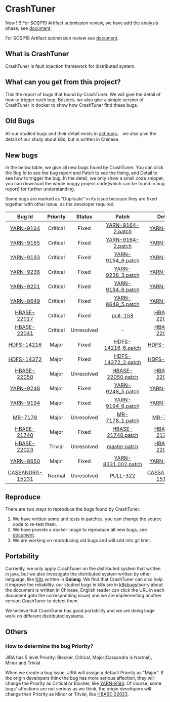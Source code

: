 # CrashTuner

New !!!!   For SOSP19 Artifact submission review, we have add the analysis phase, see [document](https://github.com/lujiefsi/CrashTuner/blob/master/analysis.md).


For SOSP19 Artifact submission review see [document](https://github.com/lujiefsi/CrashTuner/tree/master/HowToReproduce.md).

## What is CrashTuner

CrashTuner is fault injection framework for distributed system. 


## What can you get from this project?

This the report of bugs that found by CrashTuner. We will give the detail of how to trigger each bug. Besides, we also give a simple version of CrashTuner in docker to show how CrashTuner find these bugs.

## Old Bugs

All our studied bugs and their detail exists in [old bugs](https://github.com/lujiefsi/CrashTuner/tree/master/detail/old%20bugs)， we also give the detail of our study about k8s, but is written in Chinese.  

## New bugs

In the below table, we give all new bugs found by CrashTuner. You can click the Bug Id to see the bug report and Patch to see the fixing, and Detail to see how to trigger the bug. In the detail, we only show a small code snippet, you can download the whole buggy project code(which can be found in bug report) for further understanding.

Some  bugs are marked as "Duplicate" in its issue because they are fixed together with other issue, as the developer required.  

|Bug Id  |Priority |Status |Patch|Detail|Meta-info|
| :------:  | :------: | :------: | :------: | :------: | :------: |
| [YARN-9164](https://issues.apache.org/jira/browse/YARN-9164) | Critical | Fixed | [YARN-9164-2.patch](https://issues.apache.org/jira/secure/attachment/12953556/YARN-9164-2.patch) | [YARN-9164](https://github.com/lujiefsi/CrashTuner/blob/master/detail/YARN-9164.md) | NodeId |
| [YARN-9165](https://issues.apache.org/jira/browse/YARN-9165) | Critical | Fixed | [YARN-9164-2.patch](https://issues.apache.org/jira/secure/attachment/12953556/YARN-9164-2.patch) | [YARN-9165](https://github.com/lujiefsi/CrashTuner/blob/master/detail/YARN-9165.md) | ContainerId |
| [YARN-9193](https://issues.apache.org/jira/browse/YARN-9193) | Critical | Fixed | [YARN-9194_6.patch](https://issues.apache.org/jira/secure/attachment/12955092/YARN-9194_6.patch) | [YARN-9193](https://github.com/lujiefsi/CrashTuner/blob/master/detail/YARN-9193.md)| ContainerId |
| [YARN-9238](https://issues.apache.org/jira/browse/YARN-9238) | Critical | Fixed | [YARN-9238_3.patch](https://issues.apache.org/jira/secure/attachment/12959002/YARN-9238_3.patch) | [YARN-9238](https://github.com/lujiefsi/CrashTuner/blob/master/detail/YARN-9238.md) | ApplicationId |
| [YARN-9201](https://issues.apache.org/jira/browse/YARN-9201) | Critical | Fixed | [YARN-9194_6.patch](https://issues.apache.org/jira/secure/attachment/12955092/YARN-9194_6.patch)  | [YARN-9201](https://github.com/lujiefsi/CrashTuner/blob/master/detail/YARN-9201.md) | ContainerId |
| [YARN-8649](https://issues.apache.org/jira/browse/YARN-8649) | Critical | Fixed | [YARN-8649_5.patch](https://issues.apache.org/jira/secure/attachment/12936754/YARN-8649_5.patch) | [YARN-8649](https://github.com/lujiefsi/CrashTuner/blob/master/detail/YARN-8649.md) | AppAttemptId |
| [HBASE-22017](https://issues.apache.org/jira/browse/HBASE-22017) | Critical | Fixed | [pull-158](https://github.com/apache/hbase/pull/158) | [HBASE-22017](https://github.com/lujiefsi/CrashTuner/blob/master/detail/HBASE-22017.md) | ServerName |
| [HBASE-22041](https://issues.apache.org/jira/browse/HBASE-22041)  | Critical | Unresolved | - | [HBASE-22041](https://github.com/lujiefsi/CrashTuner/blob/master/detail/HBASE-22041.md) | ServerName |
| [HDFS-14216](https://issues.apache.org/jira/browse/HDFS-14216) | Major | Fixed |[HDFS-14216_6.patch](https://issues.apache.org/jira/secure/attachment/12959591/HDFS-14216_6.patch) | [HDFS-14216](https://github.com/lujiefsi/CrashTuner/blob/master/detail/HDFS-14216.md) | DataNodeInfo |
| [HDFS-14372](https://issues.apache.org/jira/browse/HDFS-14372) | Major | Fixed | [HDFS-14372_2.patch](https://issues.apache.org/jira/secure/attachment/12964354/HDFS-14372_2.patch) | [HDFS-14372](https://github.com/lujiefsi/CrashTuner/blob/master/detail/HDFS-14372.md) | BPOfferService |
| [HBASE-22050](https://issues.apache.org/jira/browse/HBASE-22050) | Major | Unresolved |[HBASE-22050.patch](https://issues.apache.org/jira/secure/attachment/12962339/0001-fix-HBASE-22050.patch) | [HBASE-22050](https://github.com/lujiefsi/CrashTuner/blob/master/detail/HBASE-22050.md) | RegionInfo |
| [YARN-9248](https://issues.apache.org/jira/browse/YARN-9248) | Major | Fixed | [YARN-9248_5.patch](https://issues.apache.org/jira/secure/attachment/12956913/YARN-9248_5.patch) | [YARN-9248](https://github.com/lujiefsi/CrashTuner/blob/master/detail/YARN-9248.md) | ContainerId |
| [YARN-9194](https://issues.apache.org/jira/browse/YARN-9194) | Major | Fixed | [YARN-9194_6.patch](https://issues.apache.org/jira/secure/attachment/12955092/YARN-9194_6.patch)  | [YARN-9194](https://github.com/lujiefsi/CrashTuner/blob/master/detail/YARN-9194.md) | ApplicationId |
| [MR-7178](https://issues.apache.org/jira/browse/MAPREDUCE-7178) | Major | Unresolved |[MR-7178_1.patch]( https://issues.apache.org/jira/secure/attachment/12956427/MR-7178_1.patch) | [MR-7178](https://github.com/lujiefsi/CrashTuner/blob/master/detail/MR-7178.md) | TaskAttemptId |
| [HBASE-21740](https://issues.apache.org/jira/browse/HBASE-21740) | Major | Fixed |[HBASE-21740.patch](https://issues.apache.org/jira/secure/attachment/12959012/0001-fix-HBASE-21740.patch)| [HBASE-21740](https://github.com/lujiefsi/CrashTuner/blob/master/detail/HBASE-21740.md)  | MetricsRegionServer |
| [HBASE-22023](https://issues.apache.org/jira/browse/HBASE-22023) | Trivial | Unresolved |[master.patch](https://issues.apache.org/jira/secure/attachment/12966775/0001-fix-HBASE-22023-on-master.patch) | [HBASE-22023](https://github.com/lujiefsi/CrashTuner/blob/master/detail/HBASE-22023.md)  | MetricsRegionServer |
| [YARN-8650](https://issues.apache.org/jira/browse/YARN-8650) | Major | Fixed | [YARN-8331.002.patch](https://issues.apache.org/jira/secure/attachment/12934881/YARN-8331.002.patch) | [YARN-8650](https://github.com/lujiefsi/CrashTuner/blob/master/detail/YARN-8650.md) | ContainerId |
| [CASSANDRA-15131](https://issues.apache.org/jira/browse/CASSANDRA-15131) | Normal | Unresolved | [PULL-322](https://github.com/apache/cassandra/pull/322) | [CASSANDRA-15131](https://github.com/lujiefsi/CrashTuner/blob/master/detail/CASSANDRA-15131) | InetAddressAndPort |

## Reproduce

There are two ways to reproduce the bugs found by CrashTuner.

1. We have written some unit tests in patches, you can change the source code to re-test them.
2. We have provide a docker image to reproduce all new bugs, see  [document](https://github.com/lujiefsi/CrashTuner/tree/master/HowToReproduce.md).
3. We are working on reproducing old bugs and will add into git later.



## Portability

Currently, we only apply CrashTuner on the distributed system that written in java, but we also investigate the distributed system written by other language, like [K8s](https://kubernetes.io/) written in **Golang**. We find that CrashTuner can also help it improve the reliability. our studied bugs in  k8s are in [k8sbugs](https://github.com/lujiefsi/CrashTuner/tree/master/detail/old%20bugs/k8s)(sorry about the document is written in Chinese,  English reader can click the URL in each document goto the corresponding issue) and we are implementing another version CrashTuner to detect them.

We believe that CrashTuner has good portability and we are doing large work on different distributed systems.

  

## Others

### How to determine the bug Priority?

JIRA has 5 level Priority: Blocker, Critical, Major(Cassandra is Normal), Minor and Trivial

When we create a bug issue, JIRA will assign a default Priority as "Major". If the origin developers think the bug has more serious affection,  they will change the Priority as Critical or Blocker, like [YARN-9194](<https://issues.apache.org/jira/browse/YARN-9194>). Of course, some bugs' affections are not  serious as we think, the origin developers will change their Priority  as Minor or Trivial, like  [HBASE-22023](<https://issues.apache.org/jira/browse/HBASE-22023>).
